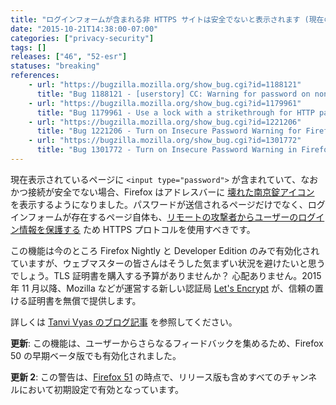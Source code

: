 ```yaml
---
title: "ログインフォームが含まれる非 HTTPS サイトは安全でないと表示されます (現在のところ Nightly、Developer Edition と早期ベータ版のみ)"
date: "2015-10-21T14:38:00-07:00"
categories: ["privacy-security"]
tags: []
releases: ["46", "52-esr"]
statuses: "breaking"
references:
    - url: "https://bugzilla.mozilla.org/show_bug.cgi?id=1188121"
      title: "Bug 1188121 - [userstory] CC: Warning for password on non-secure connection"
    - url: "https://bugzilla.mozilla.org/show_bug.cgi?id=1179961"
      title: "Bug 1179961 - Use a lock with a strikethrough for HTTP pages that have Password Fields in the Control Center"
    - url: "https://bugzilla.mozilla.org/show_bug.cgi?id=1221206"
      title: "Bug 1221206 - Turn on Insecure Password Warning for Firefox Dev Edition"
    - url: "https://bugzilla.mozilla.org/show_bug.cgi?id=1301772"
      title: "Bug 1301772 - Turn on Insecure Password Warning in Firefox Beta"
---
```

現在表示されているページに `<input type="password">` が含まれていて、なおかつ接続が安全でない場合、Firefox はアドレスバーに [壊れた南京錠アイコン](https://bug1179961.bmoattachments.org/attachment.cgi?id=8662392) を表示するようになりました。パスワードが送信されるページだけでなく、ログインフォームが存在するページ自体も、[リモートの攻撃者からユーザーのログイン情報を保護する](https://developer.mozilla.org/docs/Web/Security/Insecure_passwords) ため HTTPS プロトコルを使用すべきです。

この機能は今のところ Firefox Nightly と Developer Edition のみで有効化されていますが、ウェブマスターの皆さんはそうした気まずい状況を避けたいと思うでしょう。TLS 証明書を購入する予算がありませんか？ 心配ありません。2015 年 11 月以降、Mozilla などが運営する新しい認証局 [Let's Encrypt](https://letsencrypt.org/) が、信頼の置ける証明書を無償で提供します。

詳しくは [Tanvi Vyas のブログ記事](https://dev.mozilla.jp/2016/02/no-more-passwords-over-http-please/) を参照してください。

**更新**: この機能は、ユーザーからさらなるフィードバックを集めるため、Firefox 50 の早期ベータ版でも有効化されました。

**更新 2**: この警告は、[Firefox 51](https://www.fxsitecompat.dev/ja/docs/2016/insecure-password-input-warning-will-be-enabled-by-default/) の時点で、リリース版も含めすべてのチャンネルにおいて初期設定で有効となっています。
